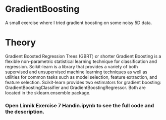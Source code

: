 # GradientBoosting
A small exercise where I tried gradient boosting on some noisy 5D data.

# Theory
Gradient Boosted Regression Trees (GBRT) or shorter Gradient Boosting is a flexible non-parametric statistical learning technique for classification and regression. Scikit-learn is a library that provides a variety of both supervised and unsupervised machine learning techniques as well as utilities for common tasks such as model selection, feature extraction, and feature selection. Scikit-learn provides two estimators for gradient boosting: GradientBoostingClassifier and GradientBoostingRegressor. Both are located in the sklearn.ensemble package.

### Open Linnik Exercise 7 Handin.ipynb to see the full code and the description.
